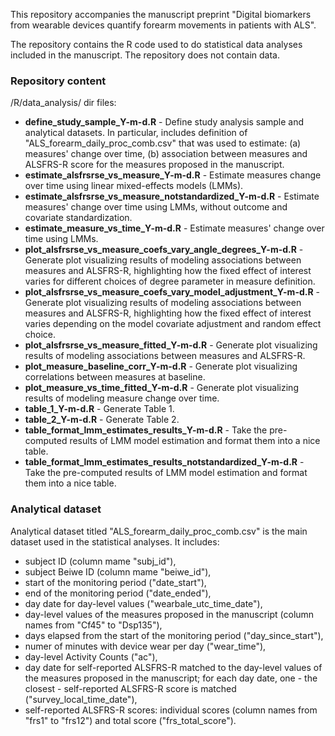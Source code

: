 This repository accompanies the manuscript preprint "Digital biomarkers from wearable devices quantify forearm movements in patients with ALS".

The repository contains the R code used to do statistical data analyses included in the manuscript. The repository does not contain data. 

### Repository content

/R/data_analysis/ dir files: 

- **define_study_sample_Y-m-d.R** - Define study analysis sample and analytical datasets. In particular, includes definition of "ALS_forearm_daily_proc_comb.csv" that was used to estimate: 
  (a) measures' change over time,
  (b) association between measures and ALSFRS-R score
for the measures proposed in the manuscript.                
- **estimate_alsfrsrse_vs_measure_Y-m-d.R** - Estimate measures change over time using linear mixed-effects models (LMMs). 
- **estimate_alsfrsrse_vs_measure_notstandardized_Y-m-d.R** - Estimate measures' change over time using LMMs, without outcome and covariate standardization. 
- **estimate_measure_vs_time_Y-m-d.R** - Estimate measures' change over time using LMMs.                           
- **plot_alsfrsrse_vs_measure_coefs_vary_angle_degrees_Y-m-d.R** -  Generate plot visualizing results of modeling associations between measures and ALSFRS-R, highlighting how the fixed effect of interest varies for different choices of degree parameter in measure definition.
- **plot_alsfrsrse_vs_measure_coefs_vary_model_adjustment_Y-m-d.R** - Generate plot visualizing results of modeling associations between measures and ALSFRS-R, highlighting how the fixed effect of interest varies depending on the model covariate adjustment and random effect choice.
- **plot_alsfrsrse_vs_measure_fitted_Y-m-d.R** - Generate plot visualizing results of modeling associations between measures and ALSFRS-R.                     
- **plot_measure_baseline_corr_Y-m-d.R** - Generate plot visualizing correlations between measures at baseline.
- **plot_measure_vs_time_fitted_Y-m-d.R** - Generate plot visualizing results of modeling measure change over time.
- **table_1_Y-m-d.R** - Generate Table 1.                                          
- **table_2_Y-m-d.R** - Generate Table 2.                                                  
- **table_format_lmm_estimates_results_Y-m-d.R** - Take the pre-computed results of LMM model estimation and format them into a nice table.                
- **table_format_lmm_estimates_results_notstandardized_Y-m-d.R** - Take the pre-computed results of LMM model estimation and format them into a nice table. 


### Analytical dataset 

Analytical dataset titled "ALS_forearm_daily_proc_comb.csv" is the main dataset used in the statistical analyses. It includes: 

- subject ID (column mame "subj_id"),
- subject Beiwe ID (column mame "beiwe_id"),
- start of the monitoring period ("date_start"),
- end of the monitoring period ("date_ended"),
- day date for day-level values ("wearbale_utc_time_date"),
- day-level values of the measures proposed in the manuscript (column names from "Cf45" to "Dsp135"),
- days elapsed from the start of the monitoring period ("day_since_start"),
- numer of minutes with device wear per day ("wear_time"),
- day-level Activity Counts ("ac"),
- day date for self-reported ALSFRS-R matched to the day-level values of the measures proposed in the manuscript; for each day date, one - the closest - self-reported ALSFRS-R score is matched ("survey_local_time_date"),
- self-reported ALSFRS-R scores: individual scores (column names from "frs1" to "frs12") and total score ("frs_total_score"). 
